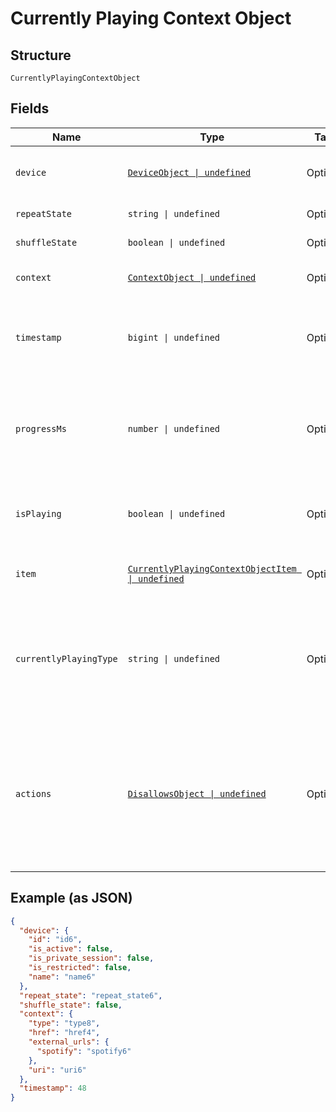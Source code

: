 
# Currently Playing Context Object

## Structure

`CurrentlyPlayingContextObject`

## Fields

| Name | Type | Tags | Description |
|  --- | --- | --- | --- |
| `device` | [`DeviceObject \| undefined`](../../doc/models/device-object.md) | Optional | The device that is currently active. |
| `repeatState` | `string \| undefined` | Optional | off, track, context |
| `shuffleState` | `boolean \| undefined` | Optional | If shuffle is on or off. |
| `context` | [`ContextObject \| undefined`](../../doc/models/context-object.md) | Optional | A Context Object. Can be `null`. |
| `timestamp` | `bigint \| undefined` | Optional | Unix Millisecond Timestamp when data was fetched. |
| `progressMs` | `number \| undefined` | Optional | Progress into the currently playing track or episode. Can be `null`. |
| `isPlaying` | `boolean \| undefined` | Optional | If something is currently playing, return `true`. |
| `item` | [`CurrentlyPlayingContextObjectItem \| undefined`](../../doc/models/containers/currently-playing-context-object-item.md) | Optional | This is a container for one-of cases. |
| `currentlyPlayingType` | `string \| undefined` | Optional | The object type of the currently playing item. Can be one of `track`, `episode`, `ad` or `unknown`. |
| `actions` | [`DisallowsObject \| undefined`](../../doc/models/disallows-object.md) | Optional | Allows to update the user interface based on which playback actions are available within the current context. |

## Example (as JSON)

```json
{
  "device": {
    "id": "id6",
    "is_active": false,
    "is_private_session": false,
    "is_restricted": false,
    "name": "name6"
  },
  "repeat_state": "repeat_state6",
  "shuffle_state": false,
  "context": {
    "type": "type8",
    "href": "href4",
    "external_urls": {
      "spotify": "spotify6"
    },
    "uri": "uri6"
  },
  "timestamp": 48
}
```

